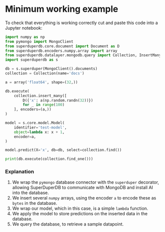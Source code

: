# Minimum working example

To check that everything is working correctly cut and paste this code into a Jupyter notebook:

```python
import numpy as np
from pymongo import MongoClient
from superduperdb.core.document import Document as D
from superduperdb.encoders.numpy.array import array
from superduperdb.datalayer.mongodb.query import Collection, InsertMany
import superduperdb as s

db = s.superduper(MongoClient().documents)
collection = Collection(name='docs')

a = array('float64', shape=(32,))

db.execute(
    collection.insert_many([
        D({'x': a(np.random.randn(32))})
        for _ in range(100)
    ], encoders=(a,))
)

model = s.core.model.Model(
    identifier='test-model',
    object=lambda x: x + 1,
    encoder=a,
)

model.predict(X='x', db=db, select=collection.find())

print(db.execute(collection.find_one()))
```

### Explanation

1. We wrap the `pymongo` database connector with the `superduper` decorator, allowing SuperDuperDB to communicate with MongoDB and install AI into the database.
2. We insert several `numpy` arrays, using the encoder `a` to encode these as `bytes` in the database.
3. We wrap our model, which in this case, is a simple `lambda` function.
4. We apply the model to store predictions on the inserted data in the database.
5. We query the database, to retrieve a sample datapoint.